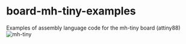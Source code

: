 # board-mh-tiny-examples
Examples of assembly language code for the mh-tiny board (attiny88)
![mh-tiny](/images/mhtiny.png)
